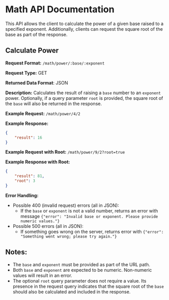 # Math API Documentation

This API allows the client to calculate the power of a given base raised to a specified exponent. Additionally, clients can request the square root of the base as part of the response.

## Calculate Power
**Request Format:** `/math/power/:base/:exponent`

**Request Type:** GET

**Returned Data Format**: JSON

**Description:** Calculates the result of raising a `base` number to an `exponent` power. Optionally, if a query parameter `root` is provided, the square root of the `base` will also be returned in the response.

**Example Request:** `/math/power/4/2`

**Example Response:**
```json
{
    "result": 16
}
```

**Example Request with Root:** `/math/power/9/2?root=true`

**Example Response with Root:**
```json
{
    "result": 81,
    "root": 3
}
```

**Error Handling:**
- Possible 400 (invalid request) errors (all in JSON):
  - If the `base` or `exponent` is not a valid number, returns an error with message `{"error": "Invalid base or exponent. Please provide numeric values."}`
- Possible 500 errors (all in JSON):
  - If something goes wrong on the server, returns error with `{"error": "Something went wrong; please try again."}`

## Notes:
- The `base` and `exponent` must be provided as part of the URL path.
- Both `base` and `exponent` are expected to be numeric. Non-numeric values will result in an error.
- The optional `root` query parameter does not require a value. Its presence in the request query indicates that the square root of the `base` should also be calculated and included in the response.
